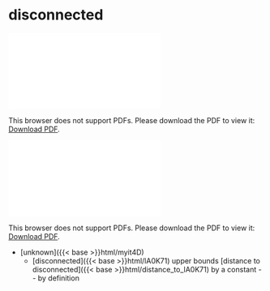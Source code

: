 # disconnected




<object data="../local_lA0K71.pdf" type="application/pdf" width="100%" height="480px"><embed src="../local_lA0K71.pdf"><p>This browser does not support PDFs. Please download the PDF to view it: <a href="../local_lA0K71.pdf">Download PDF</a>.</p></embed></object>


<object data="../inclusions_lA0K71.pdf" type="application/pdf" width="100%" height="480px"><embed src="../inclusions_lA0K71.pdf"><p>This browser does not support PDFs. Please download the PDF to view it: <a href="../inclusions_lA0K71.pdf">Download PDF</a>.</p></embed></object>

*  [unknown]({{< base >}}html/myit4D)
    * [disconnected]({{< base >}}html/lA0K71) upper bounds [distance to disconnected]({{< base >}}html/distance_to_lA0K71) by a constant -- by definition